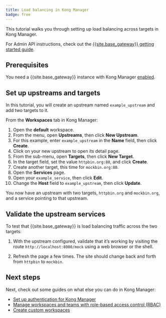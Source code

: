 ```yaml
---
title: Load balancing in Kong Manager
badge: free
---
```


This tutorial walks you through setting up load balancing across targets in Kong Manager.

For Admin API instructions, check out the [{{site.base_gateway}} getting started guide](/gateway/latest/get-started/load-balancing/).

## Prerequisites

You need a {{site.base_gateway}} instance with Kong Manager [enabled](/gateway/{{page.kong_version}}/kong-manager/enable).

## Set up upstreams and targets

In this tutorial, you will create an upstream named `example_upstream` and add two targets to it.

From the **Workspaces** tab in Kong Manager:

1. Open the **default** workspace.
2. From the menu, open **Upstreams**, then click **New Upstream**.
3. For this example, enter `example_upstream` in the **Name** field, then click **Create**.
4. Click on your new upstream to open its detail page.
5. From the sub-menu, open **Targets**, then click **New Target**.
6. In the target field, set the value `httpbin.org:80`, and click **Create**.
7. Create another target, this time for `mockbin.org:80`.
8. Open the **Services** page.
9. Open your `example_service`, then click **Edit**.
10. Change the **Host** field to `example_upstream`, then click **Update**.

You now have an upstream with two targets, `httpbin.org` and `mockbin.org`, and a service pointing to that upstream.

## Validate the upstream services

To test that {{site.base_gateway}} is load balancing traffic across the two targets: 

1. With the upstream configured, validate that it’s working by visiting the route `http://localhost:8000/mock` using a web browser or the shell.

2. Refresh the page a few times. The site should change back and forth from `httpbin` to `mockbin`.

## Next steps

Next, check out some guides on what else you can do in Kong Manager:
* [Set up authentication for Kong Manager](/gateway/{{page.kong_version}}/kong-manager/auth/overview)
* [Manage workspaces and teams with role-based access control (RBAC)](/gateway/{{page.kong_version}}/kong-manager/auth/workspaces-and-teams)
* [Create custom workspaces](/gateway/{{page.kong_version}}/kong-manager/workspaces)
